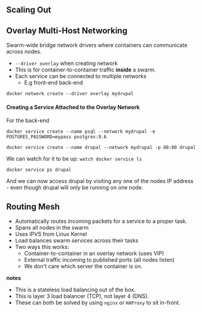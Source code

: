 ## Scaling Out

## Overlay Multi-Host Networking

Swarm-wide bridge network drivers where containers can communicate across nodes.

- `--driver overlay` when creating network
- This is for container-to-container traffic **inside** a swarm.
- Each service can be connected to multiple networks 
  - E.g front-end back-end

`docker network create --driver overlay mydrupal`

#### Creating a Service Attached to the Overlay Network

For the back-end

`docker service create --name psql --network mydrupal -e POSTGRES_PASSWORD=mypass postgres:9.6`

`docker service create --name drupal --network mydrupal -p 80:80 drupal`

We can watch for it to be up: `watch docker service ls`

`docker service ps drupal`

And we can now access drupal by visiting any one of the nodes IP address - even though drupal will only be running on one node.

## Routing Mesh

- Automatically routes incoming packets for a service to a proper task.
- Spans all nodes in the swarm
- Uses IPVS from Linux Kernel
- Load balances swarm services across their tasks
- Two ways this works: 
  - Container-to-container in an overlay network (uses VIP)
  - External traffic incoming to published ports (all nodes listen)
  - We don't care which server the container is on. 

**notes**

- This is a stateless load balancing out of the box.
- This is layer 3 load balancer (TCP), not layer 4 (DNS).
- These can both be solved by using `nginx` or `HAProxy` to sit in-front.


